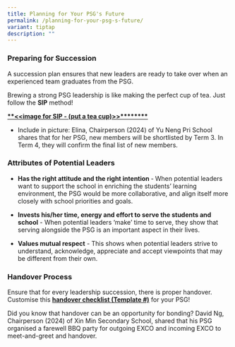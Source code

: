 ```yaml
---
title: Planning for Your PSG's Future
permalink: /planning-for-your-psg-s-future/
variant: tiptap
description: ""
---
```

<h3><strong>Preparing for Succession</strong></h3>
<p>A succession plan ensures that new leaders are ready to take over when
an experienced team graduates from the PSG.</p>
<p>Brewing a strong PSG leadership is like making the perfect cup of tea.
Just follow the <strong>SIP</strong> method!</p>
<p><strong><u>**&lt;&lt;image for SIP - (put a tea cup)&gt;&gt;********</u></strong>
</p>
<ul data-tight="true" class="tight">
<li>
<p>Include in picture: Elina, Chairperson (2024) of Yu Neng Pri School shares
that for her PSG, new members will be shortlisted by Term 3. In Term 4,
they will confirm the final list of new members.</p>
</li>
</ul>
<h3><strong>Attributes of Potential Leaders</strong></h3>
<ul data-tight="true" class="tight">
<li>
<p><strong>Has the right attitude and the right intention </strong>-<strong> </strong>When
potential leaders want to support the school in enriching the students’
learning environment, the PSG would be more collaborative, and align itself
more closely with school priorities and goals.</p>
<p></p>
</li>
<li>
<p><strong>Invests his/her time, energy and effort to serve the students and school</strong> -
When potential leaders ‘make’ time to serve, they show that serving alongside
the PSG is an important aspect in their lives.</p>
<p></p>
</li>
<li>
<p><strong>Values mutual respect</strong> - This shows when potential leaders
strive to understand, acknowledge, appreciate and accept viewpoints that
may be different from their own.</p>
</li>
</ul>
<h3><strong>Handover Process</strong></h3>
<p>Ensure that for every leadership succession, there is proper handover.
Customise this <strong><u>handover checklist (Template #)</u></strong> for
your PSG!</p>
<p>Did you know that handover can be an opportunity for bonding? David Ng,
Chairperson (2024) of Xin Min Secondary School, shared that his PSG organised
a farewell BBQ party for outgoing EXCO and incoming EXCO to meet-and-greet
and handover.</p>
<p></p>
<p></p>